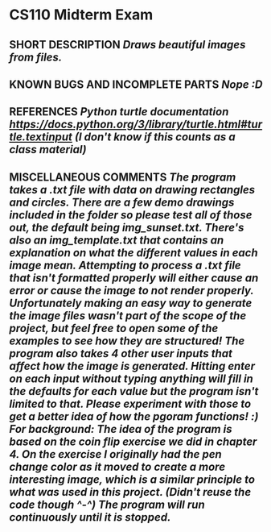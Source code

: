 # CS110 Midterm Exam

## SHORT DESCRIPTION *Draws beautiful images from files.*

## KNOWN BUGS AND INCOMPLETE PARTS *Nope :D*

## REFERENCES *Python turtle documentation https://docs.python.org/3/library/turtle.html#turtle.textinput (I don't know if this counts as a class material)*

## MISCELLANEOUS COMMENTS *The program takes a .txt file with data on drawing rectangles and circles. There are a few demo drawings included in the folder so please test all of those out, the default being img_sunset.txt. There's also an img_template.txt that contains an explanation on what the different values in each image mean. Attempting to process a .txt file that isn't formatted properly will either cause an error or cause the image to not render properly. Unfortunately making an easy way to generate the image files wasn't part of the scope of the project, but feel free to open some of the examples to see how they are structured! The program also takes 4 other user inputs that affect how the image is generated. Hitting enter on each input without typing anything will fill in the defaults for each value but the program isn't limited to that. Please experiment with those to get a better idea of how the pgoram functions! :) For background: The idea of the program is based on the coin flip exercise we did in chapter 4. On the exercise I originally had the pen change color as it moved to create a more interesting image, which is a similar principle to what was used in this project. (Didn't reuse the code though ^-^) The program will run continuously until it is stopped.*